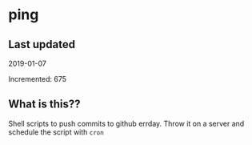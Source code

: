 # ping

## Last updated
2019-01-07

Incremented: 675

## What is this??
Shell scripts to push commits to github errday. Throw it on a server and schedule the script with `cron`
